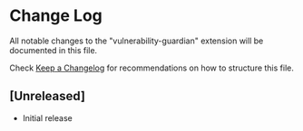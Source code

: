 # Change Log

All notable changes to the "vulnerability-guardian" extension will be documented in this file.

Check [Keep a Changelog](http://keepachangelog.com/) for recommendations on how to structure this file.

## [Unreleased]

- Initial release